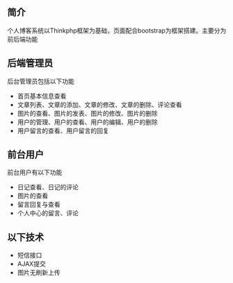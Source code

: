 ﻿## 简介

个人博客系统以Thinkphp框架为基础，页面配合bootstrap为框架搭建。主要分为前后端功能

## 后端管理员

后台管理员包括以下功能

*  首页基本信息查看
*  文章列表、文章的添加、文章的修改、文章的删除、评论查看
*  图片的查看、图片的发表、图片的修改、图片的删除
*  用户的管理、用户的查看、用户的编辑、用户的删除
*  用户留言的查看、用户留言的回复

## 前台用户

前台用户有以下功能

*  日记查看、日记的评论
*  图片的查看
*  留言回复与查看
*  个人中心的留言、评论


## 以下技术

*  短信接口
*  AJAX提交
*  图片无刷新上传
